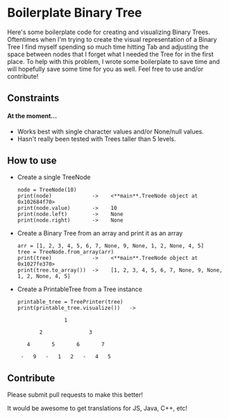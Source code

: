 # Boilerplate Binary Tree

Here's some boilerplate code for creating and visualizing Binary Trees. Oftentimes when I'm trying to create the visual representation of a Binary Tree I find myself spending so much time hitting Tab and adjusting the space between nodes that I forget what I needed the Tree for in the first place. To help with this problem, I wrote some boilerplate to save time and will hopefully save some time for you as well. Feel free to use and/or contribute!

## Constraints

#### At the moment...

- Works best with single character values and/or None/null values.
- Hasn't really been tested with Trees taller than 5 levels.

## How to use

- Create a single TreeNode

  ```
  node = TreeNode(10)
  print(node)             ->    <**main**.TreeNode object at 0x102684f70>
  print(node.value)       ->    10
  print(node.left)        ->    None
  print(node.right)       ->    None
  ```

- Create a Binary Tree from an array and print it as an array

  ```
  arr = [1, 2, 3, 4, 5, 6, 7, None, 9, None, 1, 2, None, 4, 5]
  tree = TreeNode.from_array(arr)
  print(tree)             ->    <**main**.TreeNode object at 0x1027fe370>
  print(tree.to_array())  ->    [1, 2, 3, 4, 5, 6, 7, None, 9, None, 1, 2, None, 4, 5]
  ```

- Create a PrintableTree from a Tree instance

  ```
  printable_tree = TreePrinter(tree)
  print(printable_tree.visualize())   ->

                 1

         2               3

     4       5       6       7

   -   9   -   1   2   -   4   5
  ```

## Contribute

Please submit pull requests to make this better!

It would be awesome to get translations for JS, Java, C++, etc!
